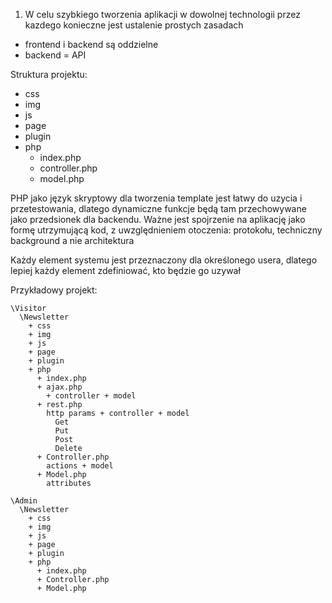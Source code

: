 1. W celu szybkiego tworzenia aplikacji w dowolnej technologii przez kazdego konieczne jest ustalenie prostych zasadach
+ frontend i backend są oddzielne
+ backend = API

Struktura projektu:
+ css
+ img
+ js
+ page 
+ plugin
+ php
  + index.php
  + controller.php
  + model.php


PHP jako język skryptowy dla tworzenia template jest łatwy do uzycia i przetestowania, dlatego dynamiczne funkcje będą tam przechowywane jako 
przedsionek dla backendu.
Ważne jest spojrzenie na aplikację jako formę utrzymującą kod, z uwzględnieniem otoczenia: protokołu,
techniczny background a nie architektura


Każdy element systemu jest przeznaczony dla określonego usera, dlatego lepiej każdy element zdefiniować, kto będzie go uzywał

Przykładowy projekt: 


    \Visitor
      \Newsletter
        + css
        + img
        + js
        + page 
        + plugin
        + php
          + index.php
          + ajax.php
            + controller + model
          + rest.php
            http params + controller + model
              Get
              Put
              Post
              Delete
          + Controller.php
            actions + model
          + Model.php
            attributes

    \Admin
      \Newsletter
        + css
        + img
        + js
        + page 
        + plugin
        + php
          + index.php
          + Controller.php
          + Model.php      
